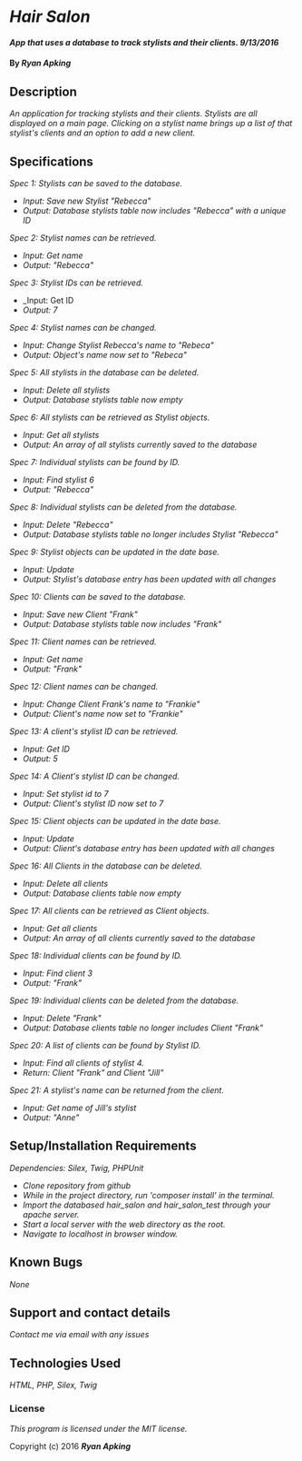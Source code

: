 # _Hair Salon_

#### _App that uses a database to track stylists and their clients. 9/13/2016_

#### By _**Ryan Apking**_

## Description

_An application for tracking stylists and their clients. Stylists are all displayed on a main page. Clicking on a stylist name brings up a list of that stylist's clients and an option to add a new client._

## Specifications

_Spec 1: Stylists can be saved to the database._
* _Input: Save new Stylist "Rebecca"_
* _Output: Database stylists table now includes "Rebecca" with a unique ID_

_Spec 2: Stylist names can be retrieved._
* _Input: Get name_
* _Output: "Rebecca"_

_Spec 3: Stylist IDs can be retrieved._
* _Input: Get ID
* _Output: 7_

_Spec 4: Stylist names can be changed._
* _Input: Change Stylist Rebecca's name to "Rebeca"_
* _Output: Object's name now set to "Rebeca"_

_Spec 5: All stylists in the database can be deleted._
* _Input: Delete all stylists_
* _Output: Database stylists table now empty_

_Spec 6: All stylists can be retrieved as Stylist objects._
* _Input: Get all stylists_
* _Output: An array of all stylists currently saved to the database_

_Spec 7: Individual stylists can be found by ID._
* _Input: Find stylist 6_
* _Output: "Rebecca"_

_Spec 8: Individual stylists can be deleted from the database._
* _Input: Delete "Rebecca"_
* _Output: Database stylists table no longer includes Stylist "Rebecca"_

_Spec 9: Stylist objects can be updated in the date base._
* _Input: Update_
* _Output: Stylist's database entry has been updated with all changes_



_Spec 10: Clients can be saved to the database._
* _Input: Save new Client "Frank"_
* _Output: Database stylists table now includes "Frank"_

_Spec 11: Client names can be retrieved._
* _Input: Get name_
* _Output: "Frank"_

_Spec 12: Client names can be changed._
* _Input: Change Client Frank's name to "Frankie"_
* _Output: Client's name now set to "Frankie"_

_Spec 13: A client's stylist ID can be retrieved._
* _Input: Get ID_
* _Output: 5_

_Spec 14: A Client's stylist ID can be changed._
* _Input: Set stylist id to 7_
* _Output: Client's stylist ID now set to 7_

_Spec 15: Client objects can be updated in the date base._
* _Input: Update_
* _Output: Client's database entry has been updated with all changes_

_Spec 16: All Clients in the database can be deleted._
* _Input: Delete all clients_
* _Output: Database clients table now empty_

_Spec 17: All clients can be retrieved as Client objects._
* _Input: Get all clients_
* _Output: An array of all clients currently saved to the database_

_Spec 18: Individual clients can be found by ID._
* _Input: Find client 3_
* _Output: "Frank"_

_Spec 19: Individual clients can be deleted from the database._
* _Input: Delete "Frank"_
* _Output: Database clients table no longer includes Client "Frank"_

_Spec 20: A list of clients can be found by Stylist ID._
* _Input: Find all clients of stylist 4._
* _Return: Client "Frank" and Client "Jill"_

_Spec 21: A stylist's name can be returned from the client._
* _Input: Get name of Jill's stylist_
* _Output: "Anne"_

## Setup/Installation Requirements

_Dependencies: Silex, Twig, PHPUnit_

* _Clone repository from github_
* _While in the project directory, run 'composer install' in the terminal._
* _Import the databased hair_salon and hair_salon_test through your apache server._
* _Start a local server with the web directory as the root._
* _Navigate to localhost in browser window._

## Known Bugs

_None_

## Support and contact details

_Contact me via email with any issues_

## Technologies Used

_HTML, PHP, Silex, Twig_

### License

*This program is licensed under the MIT license.*

Copyright (c) 2016 **_Ryan Apking_**
